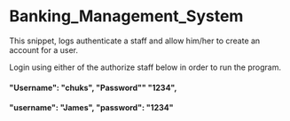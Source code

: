 # Banking_Management_System
This snippet, logs authenticate a staff and allow him/her 
to create an account for a user. 

Login using either of the authorize staff below in order to run the program.

#### "Username": "chuks", "Password"" "1234",
#### "username": "James", "password": "1234"
